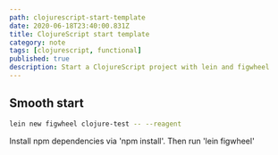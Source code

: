 ```yaml
---
path: clojurescript-start-template
date: 2020-06-18T23:40:00.831Z
title: ClojureScript start template
category: note
tags: [clojurescript, functional]
published: true
description: Start a ClojureScript project with lein and figwheel
---
```


## Smooth start

```sh
lein new figwheel clojure-test -- --reagent
```

Install npm dependencies via 'npm install'. Then run 'lein figwheel'
